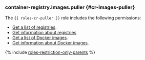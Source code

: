### container-registry.images.puller {#cr-images-puller}

The `{{ roles-cr-puller }}` role includes the following permissions:

- [Get a list of registries](../container-registry/operations/registry/registry-list.md).
- [Get information about registries](../container-registry/operations/registry/registry-list.md#registry-get).
- [Get a list of Docker images](../container-registry/operations/docker-image/docker-image-list.md).
- [Get information about Docker images](../container-registry/operations/docker-image/docker-image-list.md#docker-image-get).

{% include [roles-restriction-only-parents](iam/roles-restriction-only-parents.md) %}

